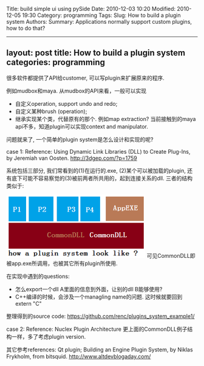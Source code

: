 Title: build simple ui using pySide 
Date: 2010-12-03 10:20
Modified: 2010-12-05 19:30
Category: programming 
Tags: 
Slug: How to build a plugin system 
Authors: 
Summary: Applications normally support custom plugins, how to do that?

--- 
layout: post 
title: How to build a plugin system 
categories: programming 
--- 

很多软件都提供了API给customer, 可以写plugin来扩展原来的程序. 

例如mudbox和maya. 从mudbox的API来看，一般可以实现
- 自定义operation, support undo and redo;
- 自定义某种brush (operation); 
- 继承实现某个类，代替原有的那个. 例如map extraction? 
当前接触到的maya api不多，知道plugin可以实现context and manipulator.

问题就来了, 一个简单的plugin system是怎么设计和实现的呢? 

case 1: 
Reference: Using Dynamic Link Libraries (DLL) to Create Plug-Ins, by Jeremiah van Oosten. 
http://3dgep.com/?p=1759 

系统包括三部分, 我们常看到的(1)在运行的.exe, (2)某个可以被加载的plugin, 还有底下可能不容易察觉的(3)被前两者所共用的，起到连接关系的dll. 三者的结构类似于: 
   
  ![Alt text](data/how_plugin_system_work.PNG "plugin system example1")
可见CommonDLL即被app.exe所调用，也被其它所有plugin所使用.

在实现中遇到的questions: 
- 怎么export一个dll A里面的信息到外面，让别的dll B能够使用? 
- C++编译的时候，会涉及一个managling name的问题. 这时候就要回到extern "C"

整理得到的source code: https://github.com/renc/plugins_system_example1/

case 2: 
Reference: Nuclex Plugin Architecture
更上面的CommonDLL例子结构一样，多了考虑plugin version. 

其它参考references: 
Qt plugin; 
Building an Engine Plugin System, by Niklas Frykholm, from bitsquid. http://www.altdevblogaday.com/ 



